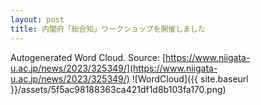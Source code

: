 ```yaml
---
layout: post
title: 内閣府「総合知」ワークショップを開催しました
---
```

Autogenerated Word Cloud.
Source\: [https://www.niigata-u.ac.jp/news/2023/325349/](https://www.niigata-u.ac.jp/news/2023/325349/)
![WordCloud]({{ site.baseurl }}/assets/5f5ac98188363ca421df1d8b103fa170.png)